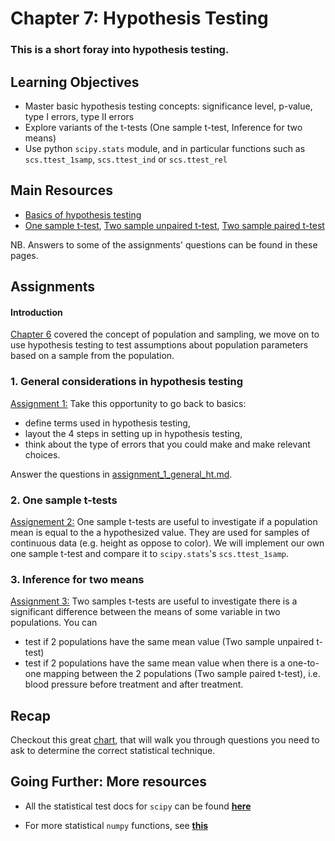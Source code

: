 # Chapter 7: Hypothesis Testing

### This is a short foray into hypothesis testing.

## Learning Objectives

- Master basic hypothesis testing concepts: significance level, p-value, type I errors, type II errors
- Explore variants of the t-tests (One sample t-test, Inference for two means)
- Use python `scipy.stats` module, and in particular functions such as `scs.ttest_1samp`, `scs.ttest_ind` or `scs.ttest_rel`

## Main Resources

- [Basics of hypothesis testing](http://stattrek.com/hypothesis-test/hypothesis-testing.aspx?tutorial=ap)
- [One sample t-test](http://www.cliffsnotes.com/study-guides/statistics/univariate-inferential-tests/one-sample-t-test), [Two sample unpaired t-test](http://www.cliffsnotes.com/study-guides/statistics/univariate-inferential-tests/two-sample-t-test-for-comparing-two-means), [Two sample paired t-test](http://www.cliffsnotes.com/study-guides/statistics/univariate-inferential-tests/paired-difference-t-test)

NB. Answers to some of the assignments' questions can be found in these pages.

## Assignments

#### Introduction
[Chapter 6](../Chapter_6_Statistics) covered the concept of population and sampling, we move on to use hypothesis testing to test assumptions about population parameters based on a sample from the population.

### 1. General considerations in hypothesis testing

[Assignment 1:](assignments/assignment_1_general_ht.md) Take this opportunity to go back to basics:
  - define terms used in hypothesis testing,
  - layout the 4 steps in setting up in hypothesis testing,
  - think about the type of errors that you could make and make relevant choices.

Answer the questions in [assignment_1_general_ht.md](assignments/assignment_1_general_ht.md).

### 2. One sample t-tests

[Assignement 2:](assignments/assignment_2_one_sample_ttest.md) One sample t-tests are useful to investigate if a population mean is equal to the a hypothesized value. They are used for samples of continuous data (e.g. height as oppose to color). We will implement our own one sample t-test and compare it to `scipy.stats`'s `scs.ttest_1samp`.

### 3. Inference for two means

[Assignment 3:](assignments/assignment_3_two_sample_ttest.md) Two samples t-tests are useful to investigate there is a significant difference between the means of some variable in two populations. You can
  - test if 2 populations have the same mean value (Two sample unpaired t-test)
  - test if 2 populations have the same mean value when there is a one-to-one mapping between the 2 populations (Two sample paired t-test), i.e. blood pressure before treatment and after treatment.


## Recap

Checkout this great [chart](https://onlinecourses.science.psu.edu/stat200/node/186), that will walk you through questions you need to ask to determine the correct statistical technique.

## Going Further: More resources

- All the statistical test docs for `scipy` can be found [**here**](http://docs.scipy.org/doc/scipy-0.14.0/reference/stats.html)

- For more statistical `numpy` functions, see [**this**](http://docs.scipy.org/doc/numpy/reference/routines.statistics.html)
